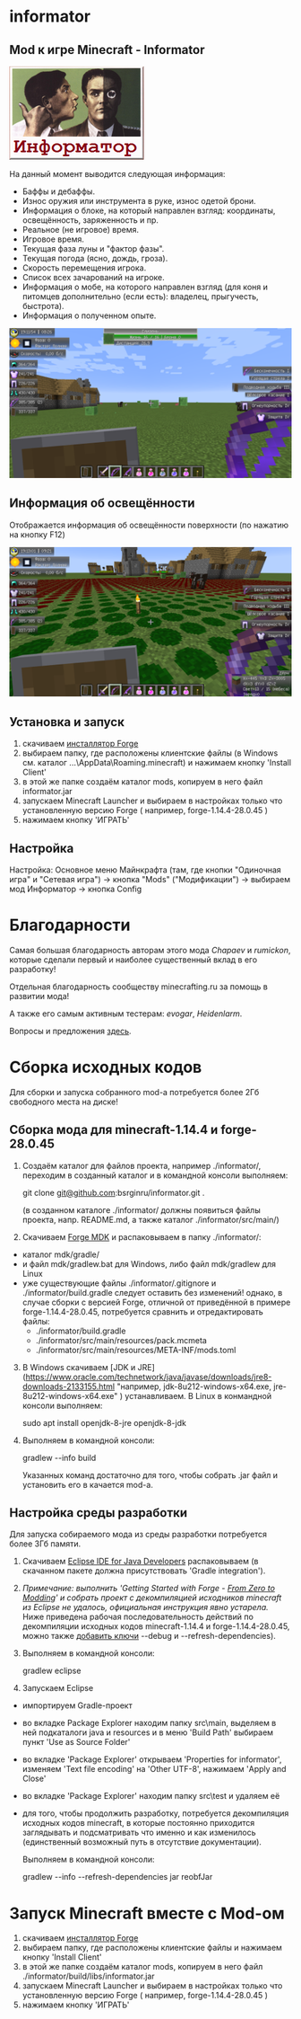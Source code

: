 # informator

## Mod к игре Minecraft - Informator

![Logo](https://github.com/bsrginru/informator/blob/master/src/main/resources/avttrue.informator.logo.png)

На данный момент выводится следующая информация:
* Баффы и дебаффы.
* Износ оружия или инструмента в руке, износ одетой брони.
* Информация о блоке, на который направлен взгляд: координаты, освещённость, заряженность и пр.
* Реальное (не игровое) время.
* Игровое время.
* Текущая фаза луны и "фактор фазы".
* Текущая погода (ясно, дождь, гроза).
* Скорость перемещения игрока.
* Список всех зачарований на игроке.
* Информация о мобе, на которого направлен взгляд (для коня и питомцев дополнительно (если есть): владелец, прыгучесть, быстрота).
* Информация о полученном опыте.

![Screenshot](https://github.com/bsrginru/informator/blob/v1.10.x/screenshots/2016-05-02_19.11.54.png)

## Информация об освещённости

Отображается информация об освещённости поверхности (по нажатию на кнопку F12)

![Screenshot](https://github.com/bsrginru/informator/blob/v1.10.x/screenshots/2016-05-02_19.13.01.png)

## Установка и запуск
1. скачиваем [инсталлятор Forge](https://files.minecraftforge.net/ "например forge-1.14.4-28.0.45-installer.jar")
2. выбираем папку, где расположены клиентские файлы (в Windows см. каталог ...\AppData\Roaming\.minecraft) и нажимаем кнопку 'Install Client'
3. в этой же папке создаём каталог mods, копируем в него файл informator.jar
4. запускаем Minecraft Launcher и выбираем в настройках только что установленную версию Forge ( например, forge-1.14.4-28.0.45 )
5. нажимаем кнопку 'ИГРАТЬ'

## Настройка

Настройка:
Основное меню Майнкрафта (там, где кнопки "Одиночная игра" и "Сетевая игра") -> кнопка "Mods" ("Модификации") -> выбираем мод Информатор -> кнопка Config

# Благодарности

Самая большая благодарность авторам этого мода *Chapaev* и *rumickon*, которые сделали первый и наиболее существенный вклад в его разработку!

Отдельная благодарность сообществу minecrafting.ru за помощь в развитии мода!

А также его самым активным тестерам: *evogar*, *Heidenlarm*.

Вопросы и предложения [здесь](http://minecrafting.ru/topic/12250/ "Форум minecrafting.ru").

# Сборка исходных кодов

Для сборки и запуска собранного mod-а потребуется более 2Гб свободного места на диске!

## Сборка мода для minecraft-1.14.4 и forge-28.0.45
1. Создаём каталог для файлов проекта, например ./informator/, переходим в созданный каталог и в командной консоли выполняем:

    git clone git@github.com:bsrginru/informator.git .

    (в созданном каталоге ./informator/ должны появиться файлы проекта, напр. README.md, а также каталог ./informator/src/main/)
2. Cкачиваем [Forge MDK](https://files.minecraftforge.net/ "например, forge-1.14.4-28.0.45-mdk.zip") и распаковываем в папку ./informator/:
  * каталог mdk/gradle/
  * и файл mdk/gradlew.bat для Windows, либо файл mdk/gradlew для Linux
  * уже существующие файлы ./informator/.gitignore и ./informator/build.gradle следует оставить без изменений!
 однако, в случае сборки с версией Forge, отличной от приведённой в примере forge-1.14.4-28.0.45, потребуется сравнить и отредактировать файлы:
    * ./informator/build.gradle
    * ./informator/src/main/resources/pack.mcmeta
    * ./informator/src/main/resources/META-INF/mods.toml
3. В Windows скачиваем [JDK и JRE] (https://www.oracle.com/technetwork/java/javase/downloads/jre8-downloads-2133155.html "например, jdk-8u212-windows-x64.exe, jre-8u212-windows-x64.exe" ) устанавливаем. В Linux в конмандной консоли выполняем:

    sudo apt install openjdk-8-jre openjdk-8-jdk
4. Выполняем в командной консоли:

    gradlew --info build

    Указанных команд достаточно для того, чтобы собрать .jar файл и установить его в качается mod-а.

## Настройка среды разработки

Для запуска собираемого мода из среды разработки потребуется более 3Гб памяти.

1. Скачиваем [Eclipse IDE for Java Developers](https://www.eclipse.org/downloads/packages/ "например eclipse-java-2019-06-R-win32-x86_64.zip") распаковываем (в скачанном пакете должна присутствовать 'Gradle integration').
2. *Примечание: выполнить 'Getting Started with Forge - [From Zero to Modding](https://mcforge.readthedocs.io/en/latest/gettingstarted/ "From Zero to Modding")' и собрать проект с декомпиляцией исходников minecraft из Eclipse не удалось, официальная инструкция явно устарела.*
Ниже приведена рабочая последовательность действий по декомпиляции исходных кодов minecraft-1.14.4 и forge-1.14.4-28.0.45, можно также [добавить ключи](https://www.minecraftforge.net/forum/topic/16872-setupdecompworkspace-or-setupdevworkspace-where-is-the-difference/) --debug и --refresh-dependencies).
3. Выполняем в командной консоли:

    gradlew eclipse
4. Запускаем Eclipse
  * импортируем Gradle-проект
  * во вкладке Package Explorer находим папку src\main, выделяем в ней подкаталоги java и resources и в меню 'Build Path' выбираем пункт 'Use as Source Folder'
  * во вкладке 'Package Explorer' открываем 'Properties for informator', изменяем 'Text file encoding' на 'Other UTF-8', нажимаем 'Apply and Close'
  * во вкладке 'Package Explorer' находим папку src\test и удаляем её
  * для того, чтобы продолжить разработку, потребуется декомпиляция исходных кодов minecraft, в которые постоянно приходится заглядывать и подсматривать что именно и как изменилось (единственный возможный путь в отсутствие документации).

    Выполняем в командной консоли:

    gradlew --info --refresh-dependencies jar reobfJar

# Запуск Minecraft вместе с Mod-ом
1. скачиваем [инсталлятор Forge](https://files.minecraftforge.net/ "например forge-1.14.4-28.0.45-installer.jar")
2. выбираем папку, где расположены клиентские файлы и нажимаем кнопку 'Install Client'
3. в этой же папке создаём каталог mods, копируем в него файл ./informator/build/libs/informator.jar
4. запускаем Minecraft Launcher и выбираем в настройках только что установленную версию Forge ( например, forge-1.14.4-28.0.45 )
5. нажимаем кнопку 'ИГРАТЬ'
